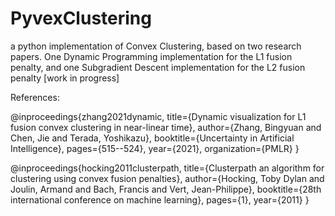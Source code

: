 # PyvexClustering
a python implementation of Convex Clustering, based on two research papers. One Dynamic Programming implementation for the L1 fusion penalty, and one Subgradient Descent implementation for the L2 fusion penalty [work in progress]


References:

@inproceedings{zhang2021dynamic,
  title={Dynamic visualization for L1 fusion convex clustering in near-linear time},
  author={Zhang, Bingyuan and Chen, Jie and Terada, Yoshikazu},
  booktitle={Uncertainty in Artificial Intelligence},
  pages={515--524},
  year={2021},
  organization={PMLR}
}

@inproceedings{hocking2011clusterpath,
  title={Clusterpath an algorithm for clustering using convex fusion penalties},
  author={Hocking, Toby Dylan and Joulin, Armand and Bach, Francis and Vert, Jean-Philippe},
  booktitle={28th international conference on machine learning},
  pages={1},
  year={2011}
}
